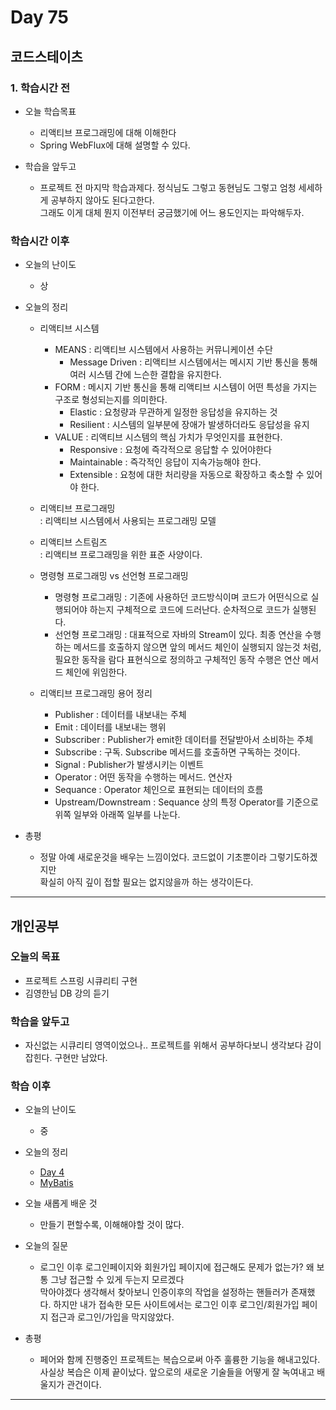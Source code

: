# Day 75

## 코드스테이츠

### 1. 학습시간 전
* 오늘 학습목표

    - 리액티브 프로그래밍에 대해 이해한다
    - Spring WebFlux에 대해 설명할 수 있다.

* 학습을 앞두고

    - 프로젝트 전 마지막 학습과제다. 정식님도 그렇고 동현님도 그렇고 엄청 세세하게 공부하지 않아도 된다고한다.  
    그래도 이게 대체 뭔지 이전부터 궁금했기에 어느 용도인지는 파악해두자.

### 학습시간 이후
* 오늘의 난이도

    - 상
* 오늘의 정리

    - 리액티브 시스템  
        - MEANS : 리액티브 시스템에서 사용하는 커뮤니케이션 수단
            - Message Driven : 리액티브 시스템에서는 메시지 기반 통신을 통해 여러 시스템 간에 느슨한 결합을 유지한다.
        - FORM : 메시지 기반 통신을 통해 리액티브 시스템이 어떤 특성을 가지는 구조로 형성되는지를 의미한다.  
            - Elastic : 요청량과 무관하게 일정한 응답성을 유지하는 것
            - Resilient : 시스템의 일부분에 장애가 발생하더라도 응답성을 유지
        - VALUE : 리액티브 시스템의 핵심 가치가 무엇인지를 표현한다.  
            - Responsive : 요청에 즉각적으로 응답할 수 있어야한다        
            - Maintainable : 즉각적인 응답이 지속가능해야 한다.
            - Extensible : 요청에 대한 처리량을 자동으로 확장하고 축소할 수 있어야 한다.  

    - 리액티브 프로그래밍  
    : 리액티브 시스템에서 사용되는 프로그래밍 모델

    - 리액티브 스트림즈  
    : 리액티브 프로그래밍을 위한 표준 사양이다. 

    - 명령형 프로그래밍 vs 선언형 프로그래밍  
        - 명령형 프로그래밍 : 기존에 사용하던 코드방식이며 코드가 어떤식으로 실행되어야 하는지 구체적으로 코드에 드러난다. 순차적으로 코드가 실행된다.  
        - 선언형 프로그래밍 : 대표적으로 자바의 Stream이 있다. 최종 연산을 수행하는 메서드를 호출하지 않으면 앞의 메서드 체인이 실행되지 않는것 처럼, 필요한 동작을 람다 표현식으로 정의하고 구체적인 동작 수행은 연산 메서드 체인에 위임한다.  

    - 리액티브 프로그래밍 용어 정리
        - Publisher : 데이터를 내보내는 주체
        - Emit : 데이터를 내보내는 행위
        - Subscriber : Publisher가 emit한 데이터를 전달받아서 소비하는 주체
        - Subscribe : 구독. Subscribe 메서드를 호출하면 구독하는 것이다.  
        - Signal : Publisher가 발생시키는 이벤트  
        - Operator : 어떤 동작을 수행하는 메서드. 연산자
        - Sequance : Operator 체인으로 표현되는 데이터의 흐름
        - Upstream/Downstream : Sequance 상의 특정 Operator를 기준으로 위쪽 일부와 아래쪽 일부를 나눈다.    

* 총평  

    - 정말 아예 새로운것을 배우는 느낌이었다. 코드없이 기초뿐이라 그렇기도하겠지만  
    확실히 아직 깊이 접할 필요는 없지않을까 하는 생각이든다.

---
## 개인공부  

### 오늘의 목표
- 프로젝트 스프링 시큐리티 구현
- 김영한님 DB 강의 듣기

### 학습을 앞두고

- 자신없는 시큐리티 영역이었으나.. 프로젝트를 위해서 공부하다보니 생각보다 감이잡힌다. 구현만 남았다.

### 학습 이후
* 오늘의 난이도

    - 중
* 오늘의 정리

    - [Day 4](/Project/First_Duo_Project/Day_4.md)
    - [MyBatis](/lecture/Spring_DB_2/3_MyBatis.md)

* 오늘 새롭게 배운 것

    - 만들기 편할수록, 이해해야할 것이 많다.
* 오늘의 질문

    - 로그인 이후 로그인페이지와 회원가입 페이지에 접근해도 문제가 없는가? 왜 보통 그냥 접근할 수 있게 두는지 모르겠다  
    막아야겠다 생각해서 찾아보니 인증이후의 작업을 설정하는 핸들러가 존재했다. 하지만 내가 접속한 모든 사이트에서는 로그인 이후 로그인/회원가입 페이지 접근과 로그인/가입을 막지않았다.
* 총평  

    - 페어와 함께 진행중인 프로젝트는 복습으로써 아주 훌륭한 기능을 해내고있다.  
    사실상 복습은 이제 끝이났다. 앞으로의 새로운 기술들을 어떻게 잘 녹여내고 배울지가 관건이다.  
    

---